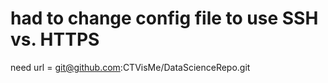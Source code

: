 
# had to change config file to use SSH vs. HTTPS
need url = git@github.com:CTVisMe/DataScienceRepo.git

